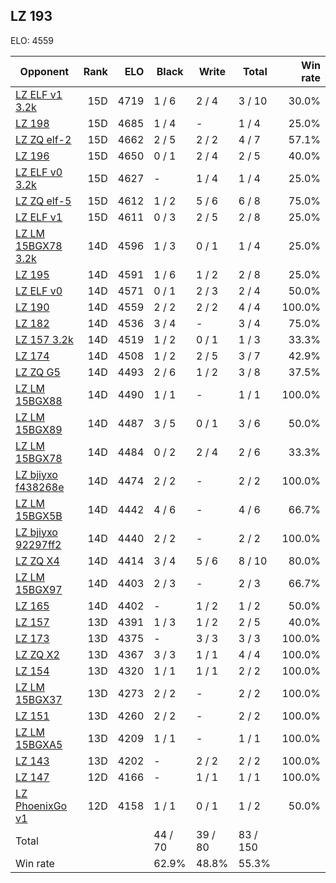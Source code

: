 ## LZ 193 ##

ELO: 4559

Opponent | Rank | ELO | Black | Write | Total | Win rate
---------|-----:|----:|-------|-------|-------|-------:
[LZ ELF v1 3.2k](LZ%20ELF%20v1%203.2k.md) | 15D | 4719 | 1 / 6 | 2 / 4 | 3 / 10 | 30.0%
[LZ 198](LZ%20198.md) | 15D | 4685 | 1 / 4 | - | 1 / 4 | 25.0%
[LZ ZQ elf-2](LZ%20ZQ%20elf-2.md) | 15D | 4662 | 2 / 5 | 2 / 2 | 4 / 7 | 57.1%
[LZ 196](LZ%20196.md) | 15D | 4650 | 0 / 1 | 2 / 4 | 2 / 5 | 40.0%
[LZ ELF v0 3.2k](LZ%20ELF%20v0%203.2k.md) | 15D | 4627 | - | 1 / 4 | 1 / 4 | 25.0%
[LZ ZQ elf-5](LZ%20ZQ%20elf-5.md) | 15D | 4612 | 1 / 2 | 5 / 6 | 6 / 8 | 75.0%
[LZ ELF v1](LZ%20ELF%20v1.md) | 15D | 4611 | 0 / 3 | 2 / 5 | 2 / 8 | 25.0%
[LZ LM 15BGX78 3.2k](LZ%20LM%2015BGX78%203.2k.md) | 14D | 4596 | 1 / 3 | 0 / 1 | 1 / 4 | 25.0%
[LZ 195](LZ%20195.md) | 14D | 4591 | 1 / 6 | 1 / 2 | 2 / 8 | 25.0%
[LZ ELF v0](LZ%20ELF%20v0.md) | 14D | 4571 | 0 / 1 | 2 / 3 | 2 / 4 | 50.0%
[LZ 190](LZ%20190.md) | 14D | 4559 | 2 / 2 | 2 / 2 | 4 / 4 | 100.0%
[LZ 182](LZ%20182.md) | 14D | 4536 | 3 / 4 | - | 3 / 4 | 75.0%
[LZ 157 3.2k](LZ%20157%203.2k.md) | 14D | 4519 | 1 / 2 | 0 / 1 | 1 / 3 | 33.3%
[LZ 174](LZ%20174.md) | 14D | 4508 | 1 / 2 | 2 / 5 | 3 / 7 | 42.9%
[LZ ZQ G5](LZ%20ZQ%20G5.md) | 14D | 4493 | 2 / 6 | 1 / 2 | 3 / 8 | 37.5%
[LZ LM 15BGX88](LZ%20LM%2015BGX88.md) | 14D | 4490 | 1 / 1 | - | 1 / 1 | 100.0%
[LZ LM 15BGX89](LZ%20LM%2015BGX89.md) | 14D | 4487 | 3 / 5 | 0 / 1 | 3 / 6 | 50.0%
[LZ LM 15BGX78](LZ%20LM%2015BGX78.md) | 14D | 4484 | 0 / 2 | 2 / 4 | 2 / 6 | 33.3%
[LZ bjiyxo f438268e](LZ%20bjiyxo%20f438268e.md) | 14D | 4474 | 2 / 2 | - | 2 / 2 | 100.0%
[LZ LM 15BGX5B](LZ%20LM%2015BGX5B.md) | 14D | 4442 | 4 / 6 | - | 4 / 6 | 66.7%
[LZ bjiyxo 92297ff2](LZ%20bjiyxo%2092297ff2.md) | 14D | 4440 | 2 / 2 | - | 2 / 2 | 100.0%
[LZ ZQ X4](LZ%20ZQ%20X4.md) | 14D | 4414 | 3 / 4 | 5 / 6 | 8 / 10 | 80.0%
[LZ LM 15BGX97](LZ%20LM%2015BGX97.md) | 14D | 4403 | 2 / 3 | - | 2 / 3 | 66.7%
[LZ 165](LZ%20165.md) | 14D | 4402 | - | 1 / 2 | 1 / 2 | 50.0%
[LZ 157](LZ%20157.md) | 13D | 4391 | 1 / 3 | 1 / 2 | 2 / 5 | 40.0%
[LZ 173](LZ%20173.md) | 13D | 4375 | - | 3 / 3 | 3 / 3 | 100.0%
[LZ ZQ X2](LZ%20ZQ%20X2.md) | 13D | 4367 | 3 / 3 | 1 / 1 | 4 / 4 | 100.0%
[LZ 154](LZ%20154.md) | 13D | 4320 | 1 / 1 | 1 / 1 | 2 / 2 | 100.0%
[LZ LM 15BGX37](LZ%20LM%2015BGX37.md) | 13D | 4273 | 2 / 2 | - | 2 / 2 | 100.0%
[LZ 151](LZ%20151.md) | 13D | 4260 | 2 / 2 | - | 2 / 2 | 100.0%
[LZ LM 15BGXA5](LZ%20LM%2015BGXA5.md) | 13D | 4209 | 1 / 1 | - | 1 / 1 | 100.0%
[LZ 143](LZ%20143.md) | 13D | 4202 | - | 2 / 2 | 2 / 2 | 100.0%
[LZ 147](LZ%20147.md) | 12D | 4166 | - | 1 / 1 | 1 / 1 | 100.0%
[LZ PhoenixGo v1](LZ%20PhoenixGo%20v1.md) | 12D | 4158 | 1 / 1 | 0 / 1 | 1 / 2 | 50.0%
Total | | | 44 / 70 | 39 / 80 | 83 / 150 | 
Win rate| | | 62.9% | 48.8% | 55.3% | 

